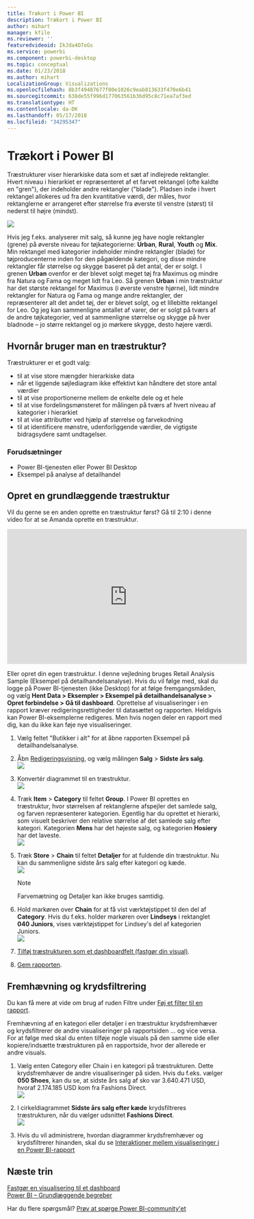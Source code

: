 ```yaml
---
title: Trækort i Power BI
description: Trækort i Power BI
author: mihart
manager: kfile
ms.reviewer: ''
featuredvideoid: IkJda4O7oGs
ms.service: powerbi
ms.component: powerbi-desktop
ms.topic: conceptual
ms.date: 01/23/2018
ms.author: mihart
LocalizationGroup: Visualizations
ms.openlocfilehash: 8b3f49487677f00e1026c9eab813633f470e6b41
ms.sourcegitcommit: 638de55f996d177063561b36d95c8c71ea7af3ed
ms.translationtype: HT
ms.contentlocale: da-DK
ms.lasthandoff: 05/17/2018
ms.locfileid: "34295347"
---
```

# <a name="treemaps-in-power-bi"></a>Trækort i Power BI
Træstrukturer viser hierarkiske data som et sæt af indlejrede rektangler.  Hvert niveau i hierarkiet er repræsenteret af et farvet rektangel (ofte kaldte en "gren"), der indeholder andre rektangler ("blade").  Pladsen inde i hvert rektangel allokeres ud fra den kvantitative værdi, der måles, hvor rektanglerne er arrangeret efter størrelse fra øverste til venstre (størst) til nederst til højre (mindst).

![](media/power-bi-visualization-treemaps/pbi-nancy_viz_treemap.png)

Hvis jeg f.eks. analyserer mit salg, så kunne jeg have nogle rektangler (grene) på øverste niveau for tøjkategorierne: **Urban**, **Rural**, **Youth** og **Mix**.  Min rektangel med kategorier indeholder mindre rektangler (blade) for tøjproducenterne inden for den pågældende kategori, og disse mindre rektangler får størrelse og skygge baseret på det antal, der er solgt.  I grenen **Urban** ovenfor er der blevet solgt meget tøj fra Maximus og mindre fra Natura og Fama og meget lidt fra Leo.  Så grenen **Urban** i min træstruktur har det største rektangel for Maximus (i øverste venstre hjørne), lidt mindre rektangler for Natura og Fama og mange andre rektangler, der repræsenterer alt det andet tøj, der er blevet solgt, og et lillebitte rektangel for Leo.  Og jeg kan sammenligne antallet af varer, der er solgt på tværs af de andre tøjkategorier, ved at sammenligne størrelse og skygge på hver bladnode – jo større rektangel og jo mørkere skygge, desto højere værdi.

## <a name="when-to-use-a-treemap"></a>Hvornår bruger man en træstruktur?
Træstrukturer er et godt valg:

* til at vise store mængder hierarkiske data
* når et liggende søjlediagram ikke effektivt kan håndtere det store antal værdier
* til at vise proportionerne mellem de enkelte dele og et hele
* til at vise fordelingsmønsteret for målingen på tværs af hvert niveau af kategorier i hierarkiet
* til at vise attributter ved hjælp af størrelse og farvekodning
* til at identificere mønstre, udenforliggende værdier, de vigtigste bidragsydere samt undtagelser.

### <a name="prerequisites"></a>Forudsætninger
 - Power BI-tjenesten eller Power BI Desktop
 - Eksempel på analyse af detailhandel

## <a name="create-a-basic-treemap"></a>Opret en grundlæggende træstruktur
Vil du gerne se en anden oprette en træstruktur først?  Gå til 2:10 i denne video for at se Amanda oprette en træstruktur.

<iframe width="560" height="315" src="https://www.youtube.com/embed/IkJda4O7oGs" frameborder="0" allowfullscreen></iframe>

Eller opret din egen træstruktur. I denne vejledning bruges Retail Analysis Sample (Eksempel på detailhandelsanalyse). Hvis du vil følge med, skal du logge på Power BI-tjenesten (ikke Desktop) for at følge fremgangsmåden, og vælg **Hent Data \> Eksempler \> Eksempel på detailhandelsanalyse \> Opret forbindelse \> Gå til dashboard**. Oprettelse af visualiseringer i en rapport kræver redigeringsrettigheder til datasættet og rapporten. Heldigvis kan Power BI-eksemplerne redigeres. Men hvis nogen deler en rapport med dig, kan du ikke kan føje nye visualiseringer.

1. Vælg feltet "Butikker i alt" for at åbne rapporten Eksempel på detailhandelsanalyse.    
2. Åbn [Redigeringsvisning](service-interact-with-a-report-in-editing-view.md), og vælg målingen **Salg** > **Sidste års salg**.   
   ![](media/power-bi-visualization-treemaps/treemapfirstvalue_new.png)   
3. Konvertér diagrammet til en træstruktur.  
   ![](media/power-bi-visualization-treemaps/treemapconvertto_new.png)   
4. Træk **Item** > **Category** til feltet **Group**. I Power BI oprettes en træstruktur, hvor størrelsen af rektanglerne afspejler det samlede salg, og farven repræsenterer kategorien.  Egentlig har du oprettet et hierarki, som visuelt beskriver den relative størrelse af det samlede salg efter kategori.  Kategorien **Mens** har det højeste salg, og kategorien **Hosiery** har det laveste.   
   ![](media/power-bi-visualization-treemaps/treemapcomplete_new.png)   
5. Træk **Store** > **Chain** til feltet **Detaljer** for at fuldende din træstruktur. Nu kan du sammenligne sidste års salg efter kategori og kæde.   
   ![](media/power-bi-visualization-treemaps/treemap_addgroup_new.png)
   
   > [!NOTE]
   > Farvemætning og Detaljer kan ikke bruges samtidig.
   > 
   > 
5. Hold markøren over **Chain** for at få vist værktøjstippet til den del af **Category**.  Hvis du f.eks. holder markøren over **Lindseys** i rektanglet **040 Juniors**, vises værktøjstippet for Lindsey's del af kategorien Juniors.  
   ![](media/power-bi-visualization-treemaps/treemaphoverdetail_new.png)
6. [Tilføj træstrukturen som et dashboardfelt (fastgør din visual)](service-dashboard-tiles.md). 
7. [Gem rapporten](service-report-save.md).

## <a name="highlighting-and-cross-filtering"></a>Fremhævning og krydsfiltrering
Du kan få mere at vide om brug af ruden Filtre under [Føj et filter til en rapport](power-bi-report-add-filter.md).

Fremhævning af en kategori eller detaljer i en træstruktur krydsfremhæver og krydsfiltrerer de andre visualiseringer på rapportsiden ... og vice versa. For at følge med skal du enten tilføje nogle visuals på den samme side eller kopiere/indsætte træstrukturen på en rapportside, hvor der allerede er andre visuals.

1. Vælg enten Category eller Chain i en kategori på træstrukturen.  Dette krydsfremhæver de andre visualiseringer på siden. Hvis du f.eks. vælger **050 Shoes**, kan du se, at sidste års salg af sko var 3.640.471 USD, hvoraf 2.174.185 USD kom fra Fashions Direct.  
   ![](media/power-bi-visualization-treemaps/treemaphiliting.png)

2. I cirkeldiagrammet **Sidste års salg efter kæde** krydsfiltreres træstrukturen, når du vælger udsnittet **Fashions Direct**.  
   ![](media/power-bi-visualization-treemaps/treemapnoowl.gif)    

3. Hvis du vil administrere, hvordan diagrammer krydsfremhæver og krydsfiltrerer hinanden, skal du se [Interaktioner mellem visualiseringer i en Power BI-rapport](service-reports-visual-interactions.md)

## <a name="next-steps"></a>Næste trin
[Fastgør en visualisering til et dashboard](service-dashboard-pin-tile-from-report.md)  
[Power BI – Grundlæggende begreber](service-basic-concepts.md)  

Har du flere spørgsmål? [Prøv at spørge Power BI-community'et](http://community.powerbi.com/)  

